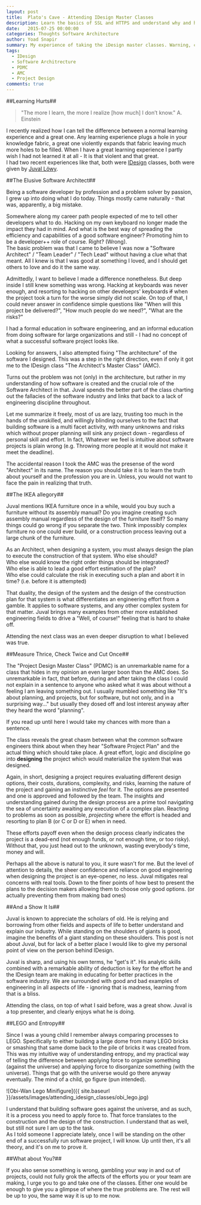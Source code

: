 ```yaml
---
layout: post
title:  Plato's Cave - Attending IDesign Master Classes
description: Learn the basics of SSL and HTTPS and understand why and how to configure your web server outside of IIS using HTTP.sys
date:   2015-07-25 00:00:00
categories: Thoughts Software Architecture
author: Yoad Snapir
summary: My experience of taking the iDesign master classes. Warning, contains some troubling truths.
tags:
  - IDesign
  - Software Architrecture
  - PDMC
  - AMC
  - Project Design
comments: true
---
```


##Learning Hurts##

> "The more I learn, the more I realize [how much] I don’t know." A. Einstein

I recently realized how I can tell the difference between a normal learning experience and a great one. Any learning experience plugs a hole in your knowledge fabric, a great one violently expands that fabric leaving much more holes to be filled. When I have a great learning experience I partly wish I had not learned it at all - It is that violent and that great.  
I had two recent experiences like that, both were [IDesign][idesign] classes, both were given by [Juval Löwy][lowy].


##The Elusive Software Architect##

Being a software developer by profession and a problem solver by passion, I grew up into doing what I do today. Things mostly came naturally - that was, apparently, a big mistake.

Somewhere along my career path people expected of me to tell other developers what to do. Hacking on my own keyboard no longer made the impact they had in mind. And what is the best way of spreading the efficiency and capabilities of a good software engineer? Promoting him to be a developer++ role of course. Right? (Wrong).  
The basic problem was that I came to believe I was now a "Software Architect" / "Team Leader" / "Tech Lead" without having a clue what that meant. All I knew is that I was good at something I loved, and I should get others to love and do it the same way.  

Admittedly, I want to believe I made a difference nonetheless. But deep inside I still knew something was wrong. Hacking at keyboards was never enough, and resorting to hacking on other develoeprs' keyboards ~~if~~ when the project took a turn for the worse simply did not scale. On top of that, I could never answer in confidence simple questions like "When will this project be delivered?", "How much people do we need?", "What are the risks?"

I had a formal education in software engineering, and an informal education from doing software for large organizations and still - I had no concept of what a successful software project looks like.

Looking for answers, I also attempted fixing "The architecture" of the software I designed. This was a step in the right direction, even if only it got me to the IDesign class "The Architect's Master Class" (AMC).

Turns out the problem was not (only) in the architecture, but rather in my understanding of how software is created and the crucial role of the Software Architect in that. Juval spends the better part of the class charting out the fallacies of the software industry and links that back to a lack of engineering discipline throughout.

Let me summarize it freely, most of us are lazy, trusting too much in the hands of the unskilled, and willingly blinding ourselves to the fact that building software is a multi facet activity, with many unknowns and risks which without proper planning will sink any project down - regardless of personal skill and effort. In fact, Whatever we feel is intuitive about software projects is plain wrong (e.g. Throwing more people at it would not make it meet the deadline).

The accidental reason I took the AMC was the presense of the word "Architect" in its name. The reason you should take it is to learn the truth about yourself and the profession you are in. Unless, you would not want to face the pain in realizing that truth.

##The IKEA allegory##

Juval mentions IKEA furniture once in a while, would you buy such a furniture without its assembly manual? Do you imagine creating such assembly manual regardless of the design of the furniture itself? So many things could go wrong if you separate the two. Think impossibly complex furniture no one could ever build, or a construction process leaving out a large chunk of the furniture.

As an Architect, when designing a system, you must always design the plan to execute the construction of that system. Who else should?  
Who else would know the right order things should be integrated?  
Who else is able to lead a good effort estimation of the plan?  
Who else could calculate the risk in executing such a plan and abort it in time? (i.e. before it is attempted)

That duality, the design of the system and the design of the construction plan for that system is what differentiates an engineering effort from a gamble. It applies to software systems, and any other complex system for that matter. Juval brings many examples from other more established engineering fields to drive a "Well, of course!" feeling that is hard to shake off.

Attending the next class was an even deeper disruption to what I believed was true.

##Measure Thrice, Check Twice and Cut Once##

The "Project Design Master Class" (PDMC) is an unremarkable name for a class that hides in my opinion an even larger boon than the AMC does. So unremarkable in fact, that before, during and after taking the class I could not explain in a sentence to anyone who asked what it was about without a feeling I am leaving something out. I usually mumbled something like "It's about planning, and projects, but for software, but not only, and in a surprising way..." but usually they dosed off and lost interest anyway after they heard the word "planning".

If you read up until here I would take my chances with more than a sentence.

The class reveals the great chasm between what the common software engineers think about when they hear "Software Project Plan" and the actual thing which should take place. A great effort, logic and discipline go into **designing** the project which would materialize the system that was designed.

Again, in short, designing a project requires evaluating different design options, their costs, durations, complexity, and risks, learning the nature of the project and gaining an instinctive *feel* for it. The options are presented and one is approved and followed by the team. The insights and understanding gained during the design process are a prime tool navigating the sea of uncertainty awaiting any execution of a complex plan. Reacting to problems as soon as possible, *projecting* where the effort is headed and resorting to plan B (or C or D or E) when in need.

These efforts payoff even when the design process clearly indicates the project is a dead-end (not enough funds, or not enough time, or too risky). Without that, you just head out to the unknown, wasting everybody's time, money and will.

Perhaps all the above is natural to you, it sure wasn't for me. But the level of attention to details, the sheer confidence and reliance on good engineering when designing the project is an eye-opener, no less. Juval mitigates real concerns with real tools. Down to the finer points of how best to present the plans to the decision makers allowing them to choose only good options. (or actually preventing them from making bad ones)

##And a Show It Is##

Juval is known to appreciate the scholars of old. He is relying and borrowing from other fields and aspects of life to better understand and explain our industry. While standing on the shoulders of giants is good, imagine the benefits of a giant standing on these shoulders. This post is not about Juval, but for lack of a better place I would like to give my personal point of view on the person behind IDesign.

Juval is sharp, and using his own terms, he "get's it". His analytic skills combined with a remarkable ability of deduction is key for the effort he and the IDesign team are making in educating for better practices in the software industry. We are surrounded with good and bad examples of engineering in all aspects of life - ignoring that is madness, learning from that is a bliss.

Attending the class, on top of what I said before, was a great show. Juval is a top presenter, and clearly enjoys what he is doing.

##LEGO and Entropy##

Since I was a young child I remember always comparing processes to LEGO. Specifically to either building a large dome from many LEGO bricks or smashing that same dome back to the pile of bricks it was created from.  This was my intuitive way of understanding entropy, and my practical way of telling the difference between applying force to organize something (against the universe) and applying force to disorganize something (with the universe). Things that go with the universe would go there anyway eventually. The mind of a child, go figure (pun intended).

![Obi-Wan Lego Minifigure]({{ site.baseurl }}/assets/images/attending_idesign_classes/obi_lego.jpg)

I understand that building software goes against the universe, and as such, it is a process you need to apply force to. That force translates to the construction and the design of the construction. I understand that as well, but still not sure I am up to the task.  
As I told someone I appreciate lately, once I will be standing on the other end of a successfully run software project, I will know. Up until then, it's all theory, and it's on me to prove it.

##What about You?##

If you also sense something is wrong, gambling your way in and out of projects, could not fully grok the affects of the efforts you or your team are making, I urge you to go and take one of the classes. Either one would be enough to give you a glimpse of where the true problems are. The rest will be up to you, the same way it is up to me now.

[idesign]: http://www.idesign.net/
[lowy]: http://www.idesign.net/About#Lowy